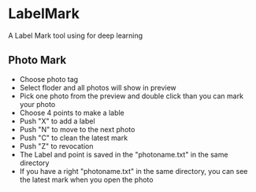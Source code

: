 # LabelMark
A Label Mark tool using for deep learning   
## Photo Mark  
- Choose photo tag
- Select floder and all photos will show in preview
- Pick one photo from the preview and double click than you can mark your photo
- Choose 4 points to make a lable
- Push "X" to add a label
- Push "N" to move to the next photo 
- Push "C" to clean the latest mark
- Push "Z" to revocation
- The Label and point is saved in the "photoname.txt" in the same directory
- If you have a right "photoname.txt" in the same directory, you can see the latest mark when you open the photo